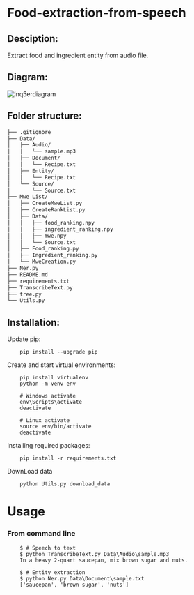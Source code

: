 # **Food-extraction-from-speech**

## Desciption:
Extract food and ingredient entity from audio file.

## Diagram:
![inq5erdiagram](https://github.com/hautran7201/Food-extraction-from-speech/assets/100859592/1e116d3d-917d-4877-873d-dc397854e3a6)

## Folder structure:

```bash
├── .gitignore
├── Data/
│   ├── Audio/
│   │   └── sample.mp3
│   ├── Document/
│   │   └── Recipe.txt
│   ├── Entity/
│   │   └── Recipe.txt
│   └── Source/
│       └── Source.txt
├── Mwe List/
│   ├── CreateMweList.py
│   ├── CreateRankList.py
│   ├── Data/
│   │   ├── food_ranking.npy
│   │   ├── ingredient_ranking.npy
│   │   ├── mwe.npy
│   │   └── Source.txt
│   ├── Food_ranking.py
│   ├── Ingredient_ranking.py
│   └── MweCreation.py
├── Ner.py
├── README.md
├── requirements.txt
├── TranscribeText.py
├── tree.py
└── Utils.py
```

## Installation:

Update pip:
```
    pip install --upgrade pip
```

Create and start virtual environments:
```
    pip install virtualenv
    python -m venv env
    
    # Windows activate
    env\Scripts\activate
    deactivate

    # Linux activate
    source env/bin/activate
    deactivate
```

Installing required packages:
```
    pip install -r requirements.txt
```
DownLoad data
```
    python Utils.py download_data
```

# Usage 
### From command line
```
    $ # Speech to text 
    $ python TranscribeText.py Data\Audio\sample.mp3
    In a heavy 2-quart saucepan, mix brown sugar and nuts.
        
    $ # Entity extraction
    $ python Ner.py Data\Document\sample.txt
    ['saucepan', 'brown sugar', 'nuts']
```

